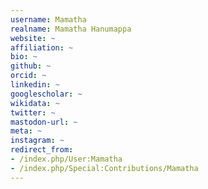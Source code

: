 ```yaml
---
username: Mamatha
realname: Mamatha Hanumappa
website: ~
affiliation: ~
bio: ~
github: ~
orcid: ~
linkedin: ~
googlescholar: ~
wikidata: ~
twitter: ~
mastodon-url: ~
meta: ~
instagram: ~
redirect_from:
- /index.php/User:Mamatha
- /index.php/Special:Contributions/Mamatha
---
```

